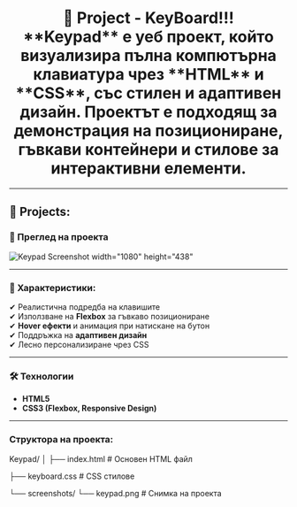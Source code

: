 <h1 align="center">
        👋 Project - KeyBoard!!!  
        <br>
         **Keypad** е уеб проект, който визуализира пълна компютърна клавиатура чрез **HTML** и **CSS**, със стилен и адаптивен дизайн. Проектът е подходящ за демонстрация на позициониране,             гъвкави контейнери и стилове за интерактивни елементи.
    </h1>

---
## 🚀 Projects:
### 📸 Преглед на проекта

![Keypad Screenshot](<img src="https://github.com/user-attachments/assets/521df05b-3288-4812-89b5-49603a973abf" />) width="1080" height="438"



---




### 🔑 Характеристики:

✔ Реалистична подредба на клавишите  
✔ Използване на **Flexbox** за гъвкаво позициониране  
✔ **Hover ефекти** и анимация при натискане на бутон  
✔ Поддръжка на **адаптивен дизайн**  
✔ Лесно персонализиране чрез CSS  

---

### 🛠 Технологии

- **HTML5**
- **CSS3 (Flexbox, Responsive Design)**

---
### Структора на проекта:

Keypad/
│
├── index.html        # Основен HTML файл

├── keyboard.css      # CSS стилове

└── screenshots/
    └── keypad.png    # Снимка на проекта


